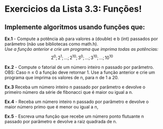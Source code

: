 # Exercicios da Lista 3.3: Funções!
## Implemente algoritmos usando funções que:<br />
**Ex.1** - Compute a potência ab para valores a (double) e b (int) passados por parâmetro (não use bibliotecas como math.h). <br />
*Use a função anterior e crie um programa que imprima todas as potências:*  $$2^0; 2^1; ...; 2^{10}; 3^0; ...; 3^{10}; ...; 10^{10} $$


**Ex.2** - Compute o fatorial de um número inteiro n passado por parâmetro.<br /> OBS: Caso n ≤ 0 a função deve retornar 1. Use a função anterior e crie um programa que imprima os valores de n, para n de 1 a 20.
<br />

**Ex.3** Receba um número inteiro n passado por parâmetro e devolve o primeiro número da série de fibonacci que é maior ou igual a n.
<br />

**Ex.4** - Receba um número inteiro n passado por parâmetro e devolve o maior número primo que é menor ou igual a n,
<br />

**Ex.5** - Escreva uma função que recebe um número ponto flutuante n passado por parâmetro e devolve a raiz quadrada de n.
<br />

